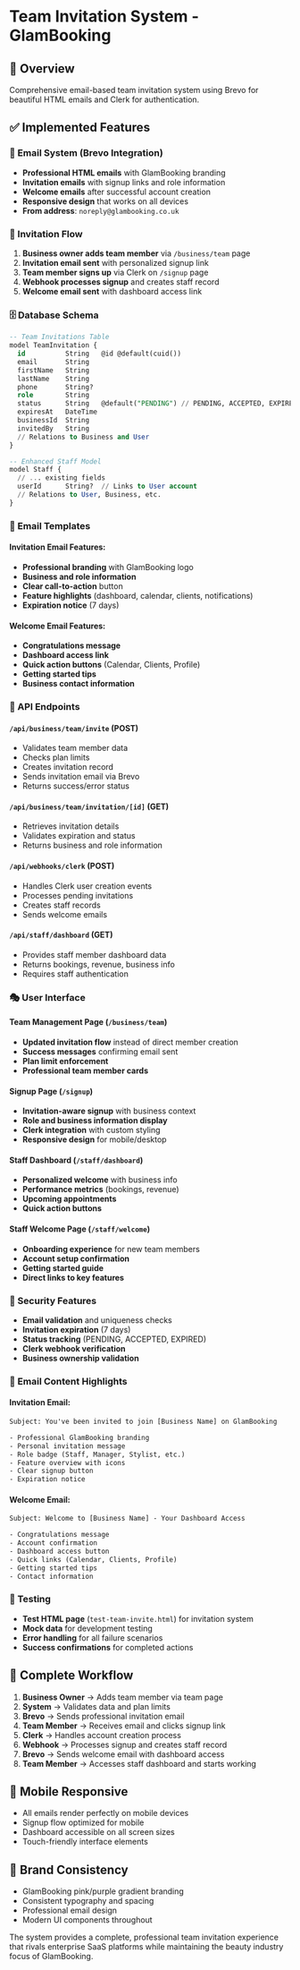 # Team Invitation System - GlamBooking

## 🎯 Overview
Comprehensive email-based team invitation system using Brevo for beautiful HTML emails and Clerk for authentication.

## ✅ Implemented Features

### 📧 Email System (Brevo Integration)
- **Professional HTML emails** with GlamBooking branding
- **Invitation emails** with signup links and role information
- **Welcome emails** after successful account creation
- **Responsive design** that works on all devices
- **From address**: `noreply@glambooking.co.uk`

### 🔗 Invitation Flow
1. **Business owner adds team member** via `/business/team` page
2. **Invitation email sent** with personalized signup link
3. **Team member signs up** via Clerk on `/signup` page
4. **Webhook processes signup** and creates staff record
5. **Welcome email sent** with dashboard access link

### 🗄️ Database Schema
```sql
-- Team Invitations Table
model TeamInvitation {
  id          String   @id @default(cuid())
  email       String
  firstName   String
  lastName    String
  phone       String?
  role        String
  status      String   @default("PENDING") // PENDING, ACCEPTED, EXPIRED, CANCELLED
  expiresAt   DateTime
  businessId  String
  invitedBy   String
  // Relations to Business and User
}

-- Enhanced Staff Model
model Staff {
  // ... existing fields
  userId      String?  // Links to User account
  // Relations to User, Business, etc.
}
```

### 🎨 Email Templates

#### Invitation Email Features:
- **Professional branding** with GlamBooking logo
- **Business and role information**
- **Clear call-to-action** button
- **Feature highlights** (dashboard, calendar, clients, notifications)
- **Expiration notice** (7 days)

#### Welcome Email Features:
- **Congratulations message**
- **Dashboard access link**
- **Quick action buttons** (Calendar, Clients, Profile)
- **Getting started tips**
- **Business contact information**

### 🔧 API Endpoints

#### `/api/business/team/invite` (POST)
- Validates team member data
- Checks plan limits
- Creates invitation record
- Sends invitation email via Brevo
- Returns success/error status

#### `/api/business/team/invitation/[id]` (GET)
- Retrieves invitation details
- Validates expiration and status
- Returns business and role information

#### `/api/webhooks/clerk` (POST)
- Handles Clerk user creation events
- Processes pending invitations
- Creates staff records
- Sends welcome emails

#### `/api/staff/dashboard` (GET)
- Provides staff member dashboard data
- Returns bookings, revenue, business info
- Requires staff authentication

### 🎭 User Interface

#### Team Management Page (`/business/team`)
- **Updated invitation flow** instead of direct member creation
- **Success messages** confirming email sent
- **Plan limit enforcement**
- **Professional team member cards**

#### Signup Page (`/signup`)
- **Invitation-aware signup** with business context
- **Role and business information display**
- **Clerk integration** with custom styling
- **Responsive design** for mobile/desktop

#### Staff Dashboard (`/staff/dashboard`)
- **Personalized welcome** with business info
- **Performance metrics** (bookings, revenue)
- **Upcoming appointments**
- **Quick action buttons**

#### Staff Welcome Page (`/staff/welcome`)
- **Onboarding experience** for new team members
- **Account setup confirmation**
- **Getting started guide**
- **Direct links to key features**

### 🔐 Security Features
- **Email validation** and uniqueness checks
- **Invitation expiration** (7 days)
- **Status tracking** (PENDING, ACCEPTED, EXPIRED)
- **Clerk webhook verification**
- **Business ownership validation**

### 🎯 Email Content Highlights

#### Invitation Email:
```html
Subject: You've been invited to join [Business Name] on GlamBooking

- Professional GlamBooking branding
- Personal invitation message
- Role badge (Staff, Manager, Stylist, etc.)
- Feature overview with icons
- Clear signup button
- Expiration notice
```

#### Welcome Email:
```html
Subject: Welcome to [Business Name] - Your Dashboard Access

- Congratulations message
- Account confirmation
- Dashboard access button
- Quick links (Calendar, Clients, Profile)
- Getting started tips
- Contact information
```

### 🚀 Testing
- **Test HTML page** (`test-team-invite.html`) for invitation system
- **Mock data** for development testing
- **Error handling** for all failure scenarios
- **Success confirmations** for completed actions

## 🔄 Complete Workflow

1. **Business Owner** → Adds team member via team page
2. **System** → Validates data and plan limits
3. **Brevo** → Sends professional invitation email
4. **Team Member** → Receives email and clicks signup link
5. **Clerk** → Handles account creation process
6. **Webhook** → Processes signup and creates staff record
7. **Brevo** → Sends welcome email with dashboard access
8. **Team Member** → Accesses staff dashboard and starts working

## 📱 Mobile Responsive
- All emails render perfectly on mobile devices
- Signup flow optimized for mobile
- Dashboard accessible on all screen sizes
- Touch-friendly interface elements

## 🎨 Brand Consistency
- GlamBooking pink/purple gradient branding
- Consistent typography and spacing
- Professional email design
- Modern UI components throughout

The system provides a complete, professional team invitation experience that rivals enterprise SaaS platforms while maintaining the beauty industry focus of GlamBooking.
